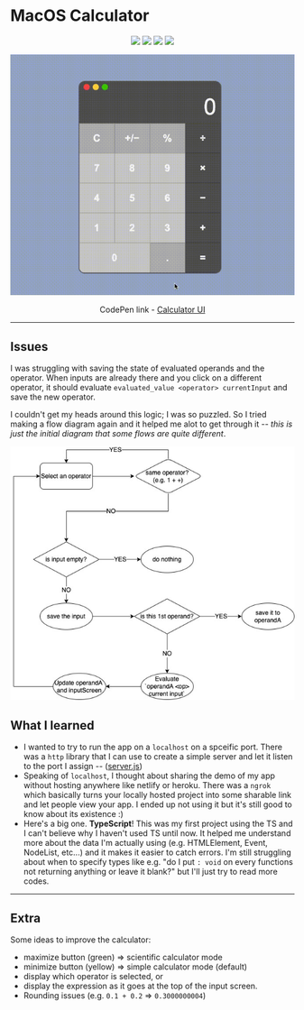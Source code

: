 # MacOS Calculator

<div align="center">
    <a href="#"><img src="https://img.shields.io/badge/HTML5-E34F26?style=flat-square&logo=html5&logoColor=white"/></a>
    <a href="#"><img src="https://img.shields.io/badge/CSS-1572B6?style=flat-square&logo=css3&logoColor=white"/></a>
    <a href="#"><img src="https://img.shields.io/badge/SASS-CC6699?style=flat-square&logo=sass&logoColor=white"/></a>
    <a href="#"><img src="https://img.shields.io/badge/TypeScript-3178C6?style=flat-square&logo=typescript&logoColor=white"/></a><br />

![Calculator](./calc-demo.gif)

CodePen link - [Calculator UI](https://codepen.io/midotype/pen/WNdwgOj)

</div>

---

## Issues 

I was struggling with saving the state of evaluated operands and the operator. 
When inputs are already there and you click on a different operator, it should 
evaluate `evaluated_value <operator> currentInput` and save the new operator.

I couldn't get my heads around this logic; I was so puzzled. 
So I tried making a flow diagram again and it helped me alot to get through it -- *this is 
just the initial diagram that some flows are quite different*. 

![calculator diagram](./calc-diagram.jpeg)

## What I learned
- I wanted to try to run the app on a `localhost` on a spceific port. There was a `http` library that I can use to create a simple server and let it listen to the port I assign -- ([server.js](./server.js))
- Speaking of `localhost`, I thought about sharing the demo of my app without hosting anywhere like netlify or heroku. There was a `ngrok` which basically turns your locally hosted project into some sharable link and let people view your app. I ended up not using it but it's still good to know about its existence :)
- Here's a big one. **TypeScript**! This was my first project using the TS and I can't believe why I haven't used TS until now. It helped me understand more about the data I'm actually using (e.g. HTMLElement, Event, NodeList, etc...) and it makes it easier to catch errors. I'm still struggling about when to specify types like e.g. "do I put `: void` on every functions not returning anything or leave it blank?" but I'll just try to read more codes.

---

## Extra

Some ideas to improve the calculator:
- maximize button (green) => scientific calculator mode
- minimize button (yellow) => simple calculator mode (default)
- display which operator is selected, or
- display the expression as it goes at the top of the input screen.
- Rounding issues (e.g. `0.1 + 0.2` => `0.3000000004`)